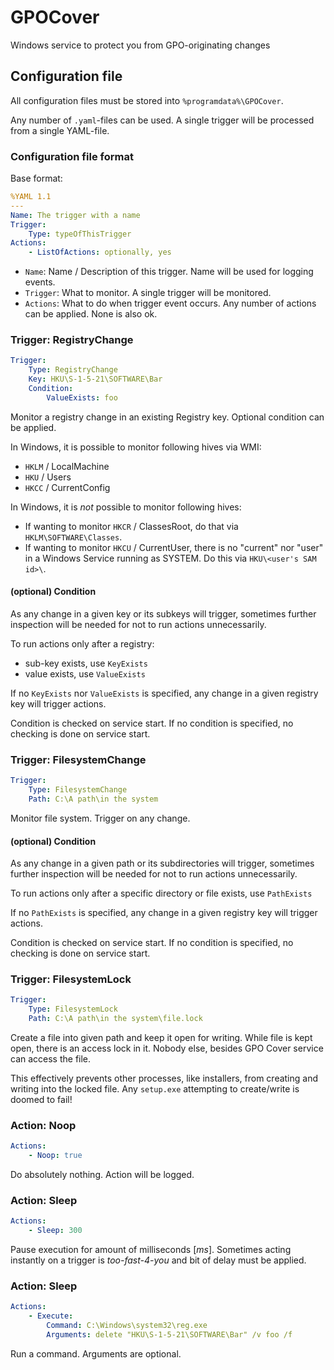 # GPOCover
Windows service to protect you from GPO-originating changes

## Configuration file
All configuration files must be stored into `%programdata%\GPOCover`.

Any number of `.yaml`-files can be used. A single trigger will be processed from a single YAML-file.

### Configuration file format
Base format:
```yaml
%YAML 1.1
---
Name: The trigger with a name
Trigger:
    Type: typeOfThisTrigger
Actions:
    - ListOfActions: optionally, yes
```

* `Name`: Name / Description of this trigger. Name will be used for logging events.
* `Trigger`: What to monitor. A single trigger will be monitored.
* `Actions`: What to do when trigger event occurs. Any number of actions can be applied. None is also ok.

### Trigger: RegistryChange
```yaml
Trigger:
    Type: RegistryChange
    Key: HKU\S-1-5-21\SOFTWARE\Bar
    Condition:
        ValueExists: foo
```

Monitor a registry change in an existing Registry key. Optional condition can be applied.

In Windows, it is possible to monitor following hives via WMI:
* `HKLM` / LocalMachine
* `HKU` / Users
* `HKCC` / CurrentConfig

In Windows, it is *not* possible to monitor following hives:
* If wanting to monitor `HKCR` / ClassesRoot, do that via `HKLM\SOFTWARE\Classes`.
* If wanting to monitor `HKCU` / CurrentUser, there is no "current" nor "user" in a Windows Service running as SYSTEM.
  Do this via `HKU\<user's SAM id>\`.

#### (optional) Condition
As any change in a given key or its subkeys will trigger, sometimes further inspection will be needed for not to run actions unnecessarily.

To run actions only after a registry:
* sub-key exists, use `KeyExists`
* value exists, use `ValueExists`

If no `KeyExists` nor `ValueExists` is specified, any change in a given registry key will trigger actions.

Condition is checked on service start. If no condition is specified, no checking is done on service start.

### Trigger: FilesystemChange
```yaml
Trigger:
    Type: FilesystemChange
    Path: C:\A path\in the system
```

Monitor file system. Trigger on any change.

#### (optional) Condition
As any change in a given path or its subdirectories will trigger, sometimes further inspection will be needed for not to run actions unnecessarily.

To run actions only after a specific directory or file exists, use `PathExists`

If no `PathExists` is specified, any change in a given registry key will trigger actions.

Condition is checked on service start. If no condition is specified, no checking is done on service start.

### Trigger: FilesystemLock
```yaml
Trigger:
    Type: FilesystemLock
    Path: C:\A path\in the system\file.lock
```

Create a file into given path and keep it open for writing. While file is kept open, there is an access lock in it.
Nobody else, besides GPO Cover service can access the file.

This effectively prevents other processes, like installers, from creating and writing into the locked file.
Any `setup.exe` attempting to create/write is doomed to fail!

### Action: Noop
```yaml
Actions:
    - Noop: true
```

Do absolutely nothing. Action will be logged.

### Action: Sleep
```yaml
Actions:
    - Sleep: 300
```

Pause execution for amount of milliseconds [*ms*]. Sometimes acting instantly on a trigger is *too-fast-4-you* and bit of delay must be applied.

### Action: Sleep
```yaml
Actions:
    - Execute:
        Command: C:\Windows\system32\reg.exe
        Arguments: delete "HKU\S-1-5-21\SOFTWARE\Bar" /v foo /f
```

Run a command. Arguments are optional.